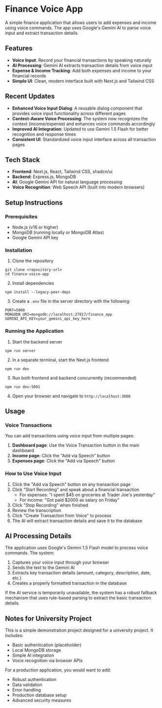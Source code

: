 # Finance Voice App

A simple finance application that allows users to add expenses and income using voice commands. The app uses Google's Gemini AI to parse voice input and extract transaction details.

## Features

- **Voice Input**: Record your financial transactions by speaking naturally
- **AI Processing**: Gemini AI extracts transaction details from voice input
- **Expense & Income Tracking**: Add both expenses and income to your financial records
- **Simple UI**: Clean, modern interface built with Next.js and Tailwind CSS

## Recent Updates

- **Enhanced Voice Input Dialog**: A reusable dialog component that provides voice input functionality across different pages
- **Context-Aware Voice Processing**: The system now recognizes the context (income/expense) and enhances voice commands accordingly
- **Improved AI Integration**: Updated to use Gemini 1.5 Flash for better recognition and response times
- **Consistent UI**: Standardized voice input interface across all transaction pages

## Tech Stack

- **Frontend**: Next.js, React, Tailwind CSS, shadcn/ui
- **Backend**: Express.js, MongoDB
- **AI**: Google Gemini API for natural language processing
- **Voice Recognition**: Web Speech API (built into modern browsers)

## Setup Instructions

### Prerequisites

- Node.js (v16 or higher)
- MongoDB (running locally or MongoDB Atlas)
- Google Gemini API key

### Installation

1. Clone the repository

```
git clone <repository-url>
cd finance-voice-app
```

2. Install dependencies

```
npm install --legacy-peer-deps
```

3. Create a `.env` file in the server directory with the following:

```
PORT=5000
MONGODB_URI=mongodb://localhost:27017/finance_app
GEMINI_API_KEY=your_gemini_api_key_here
```

### Running the Application

1. Start the backend server

```
npm run server
```

2. In a separate terminal, start the Next.js frontend

```
npm run dev
```

3. Run both frontend and backend concurrently (recommended)

```
npm run dev:5001
```

4. Open your browser and navigate to `http://localhost:3000`

## Usage

### Voice Transactions

You can add transactions using voice input from multiple pages:

1. **Dashboard page**: Use the Voice Transaction button in the main dashboard
2. **Income page**: Click the "Add via Speech" button
3. **Expenses page**: Click the "Add via Speech" button

### How to Use Voice Input

1. Click the "Add via Speech" button on any transaction page
2. Click "Start Recording" and speak about a financial transaction
   - For expenses: "I spent $45 on groceries at Trader Joe's yesterday"
   - For income: "Got paid $2000 as salary on Friday"
3. Click "Stop Recording" when finished
4. Review the transcription
5. Click "Create Transaction from Voice" to process
6. The AI will extract transaction details and save it to the database

## AI Processing Details

The application uses Google's Gemini 1.5 Flash model to process voice commands. The system:

1. Captures your voice input through your browser
2. Sends the text to the Gemini AI
3. Extracts key transaction details (amount, category, description, date, etc.)
4. Creates a properly formatted transaction in the database

If the AI service is temporarily unavailable, the system has a robust fallback mechanism that uses rule-based parsing to extract the basic transaction details.

## Notes for University Project

This is a simple demonstration project designed for a university project. It includes:

- Basic authentication (placeholder)
- Local MongoDB storage
- Simple AI integration
- Voice recognition via browser APIs

For a production application, you would want to add:

- Robust authentication
- Data validation
- Error handling
- Production database setup
- Advanced security measures
